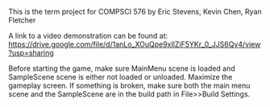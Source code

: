 This is the term project for COMPSCI 576 by Eric Stevens, Kevin Chen, Ryan Fletcher

A link to a video demonstration can be found at: https://drive.google.com/file/d/1anLo_XOuQpe9xIlZiF5YKr_0_JJS6Qy4/view?usp=sharing


Before starting the game, make sure MainMenu scene is loaded and SampleScene scene is either not loaded or unloaded. Maximize the gameplay screen.
If something is broken, make sure both the main menu scene and the SampleScene are in the build path in File>>Build Settings.
